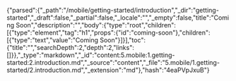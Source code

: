 {"parsed":{"_path":"/mobile/getting-started/introduction","_dir":"getting-started","_draft":false,"_partial":false,"_locale":"","_empty":false,"title":"Coming Soon","description":"","body":{"type":"root","children":[{"type":"element","tag":"h1","props":{"id":"coming-soon"},"children":[{"type":"text","value":"Coming Soon"}]}],"toc":{"title":"","searchDepth":2,"depth":2,"links":[]}},"_type":"markdown","_id":"content:5.mobile:1.getting-started:2.introduction.md","_source":"content","_file":"5.mobile/1.getting-started/2.introduction.md","_extension":"md"},"hash":"4eaPVpJxuB"}